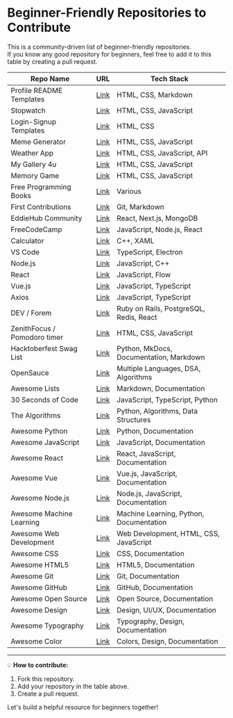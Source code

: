 # Beginner-Friendly Repositories to Contribute

This is a community-driven list of beginner-friendly repositories.  
If you know any good repository for beginners, feel free to add it to this table by creating a pull request.  

| Repo Name | URL | Tech Stack |
|-----------|-----|------------|
| Profile README Templates | [Link](https://github.com/avinash201199/profile-readme-templates) | HTML, CSS, Markdown |
| Stopwatch | [Link](https://github.com/avinash201199/stopwatch) | HTML, CSS, JavaScript |
| Login-Signup Templates | [Link](https://github.com/avinash201199/Login-Signup-templates) | HTML, CSS |
| Meme Generator | [Link](https://github.com/avinash201199/MemeGenerator) | HTML, CSS, JavaScript |
| Weather App | [Link](https://github.com/avinash201199/weather-app) | HTML, CSS, JavaScript, API |
| My Gallery 4u | [Link](https://github.com/avinash201199/My-Gallery-4u) | HTML, CSS, JavaScript |
| Memory Game | [Link](https://github.com/avinash201199/Memory-Game) | HTML, CSS, JavaScript |
| Free Programming Books | [Link](https://github.com/avinash201199/Free-programming-books) | Various |
| First Contributions | [Link](https://github.com/firstcontributions/first-contributions) | Git, Markdown |
| EddieHub Community | [Link](https://github.com/EddieHubCommunity/LinkFree) | React, Next.js, MongoDB |
| FreeCodeCamp | [Link](https://github.com/freeCodeCamp/freeCodeCamp) | JavaScript, Node.js, React |
| Calculator | [Link](https://github.com/microsoft/calculator) | C++, XAML |
| VS Code | [Link](https://github.com/microsoft/vscode) | TypeScript, Electron |
| Node.js | [Link](https://github.com/nodejs/node) | JavaScript, C++ |
| React | [Link](https://github.com/facebook/react) | JavaScript, Flow |
| Vue.js | [Link](https://github.com/vuejs/vue) | JavaScript, TypeScript |
| Axios | [Link](https://github.com/axios/axios) | JavaScript, TypeScript |
| DEV / Forem | [Link](https://github.com/forem/forem) | Ruby on Rails, PostgreSQL, Redis, React |
| ZenithFocus / Pomodoro timer | [Link](https://github.com/Dishant1286/zenithfocus) | HTML, CSS, JavaScript |
| Hacktoberfest Swag List | [Link](https://github.com/crweiner/hacktoberfest-swag-list) | Python, MkDocs, Documentation, Markdown |
| OpenSauce | [Link](https://github.com/TechnoBlogger14o3/OpenSauce) | Multiple Languages, DSA, Algorithms |
| Awesome Lists | [Link](https://github.com/sindresorhus/awesome) | Markdown, Documentation |
| 30 Seconds of Code | [Link](https://github.com/30-seconds/30-seconds-of-code) | JavaScript, TypeScript, Python |
| The Algorithms | [Link](https://github.com/TheAlgorithms/Python) | Python, Algorithms, Data Structures |
| Awesome Python | [Link](https://github.com/vinta/awesome-python) | Python, Documentation |
| Awesome JavaScript | [Link](https://github.com/sorrycc/awesome-javascript) | JavaScript, Documentation |
| Awesome React | [Link](https://github.com/enaqx/awesome-react) | React, JavaScript, Documentation |
| Awesome Vue | [Link](https://github.com/vuejs/awesome-vue) | Vue.js, JavaScript, Documentation |
| Awesome Node.js | [Link](https://github.com/sindresorhus/awesome-nodejs) | Node.js, JavaScript, Documentation |
| Awesome Machine Learning | [Link](https://github.com/josephmisiti/awesome-machine-learning) | Machine Learning, Python, Documentation |
| Awesome Web Development | [Link](https://github.com/markodenic/web-development-resources) | Web Development, HTML, CSS, JavaScript |
| Awesome CSS | [Link](https://github.com/awesome-css-group/awesome-css) | CSS, Documentation |
| Awesome HTML5 | [Link](https://github.com/diegocard/awesome-html5) | HTML5, Documentation |
| Awesome Git | [Link](https://github.com/dictcp/awesome-git) | Git, Documentation |
| Awesome GitHub | [Link](https://github.com/phillipadsmith/awesome-github) | GitHub, Documentation |
| Awesome Open Source | [Link](https://github.com/OpenSourceHelpCommunity/awesome-opensource) | Open Source, Documentation |
| Awesome Design | [Link](https://github.com/gztchan/awesome-design) | Design, UI/UX, Documentation |
| Awesome Typography | [Link](https://github.com/Jolg42/awesome-typography) | Typography, Design, Documentation |
| Awesome Color | [Link](https://github.com/Siddharth11/Colorful) | Colors, Design, Documentation |


---

💡 **How to contribute:**  
1. Fork this repository.  
2. Add your repository in the table above.  
3. Create a pull request.  

Let's build a helpful resource for beginners together! 
